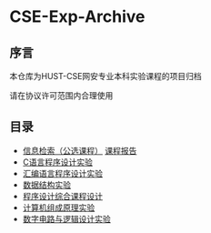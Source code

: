 # CSE-Exp-Archive

## 序言

本仓库为HUST-CSE网安专业本科实验课程的项目归档

请在协议许可范围内合理使用

## 目录

- [信息检索（公选课程）](../../../search-recommend) [课程报告](./information_retrieval)
- [C语言程序设计实验](./c_experiment)
- [汇编语言程序设计实验](./c_experiment)
- [数据结构实验](./data_structures)
- [程序设计综合课程设计](./program_design)
- [计算机组成原理实验](./computer_organization)
- [数字电路与逻辑设计实验](./digital_logic_circuit)
